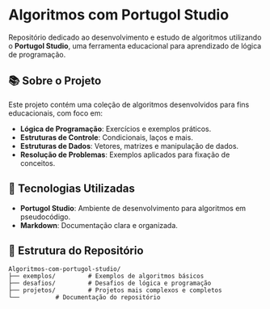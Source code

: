 # Algoritmos com Portugol Studio

Repositório dedicado ao desenvolvimento e estudo de algoritmos utilizando o **Portugol Studio**, uma ferramenta educacional para aprendizado de lógica de programação.

## 📚 Sobre o Projeto

Este projeto contém uma coleção de algoritmos desenvolvidos para fins educacionais, com foco em:

- **Lógica de Programação**: Exercícios e exemplos práticos.
- **Estruturas de Controle**: Condicionais, laços e mais.
- **Estruturas de Dados**: Vetores, matrizes e manipulação de dados.
- **Resolução de Problemas**: Exemplos aplicados para fixação de conceitos.

## 🚀 Tecnologias Utilizadas

- **Portugol Studio**: Ambiente de desenvolvimento para algoritmos em pseudocódigo.
- **Markdown**: Documentação clara e organizada.

## 📂 Estrutura do Repositório

```plaintext
Algoritmos-com-portugol-studio/
├── exemplos/         # Exemplos de algoritmos básicos
├── desafios/         # Desafios de lógica e programação
├── projetos/         # Projetos mais complexos e completos
└──          # Documentação do repositório
